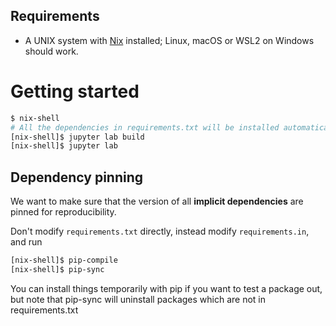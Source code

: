 ## Requirements

- A UNIX system with [Nix](https://nixos.org/download.html) installed; Linux, macOS or WSL2 on Windows should work.

# Getting started

```sh
$ nix-shell
# All the dependencies in requirements.txt will be installed automatically
[nix-shell]$ jupyter lab build
[nix-shell]$ jupyter lab
```

## Dependency pinning
We want to make sure that the version of all **implicit dependencies** are pinned for reproducibility.

Don't modify `requirements.txt` directly, instead modify `requirements.in`, and run
```sh
[nix-shell]$ pip-compile
[nix-shell]$ pip-sync
```

You can install things temporarily with pip if you want to test a package out, but note that pip-sync will uninstall packages which are not in requirements.txt